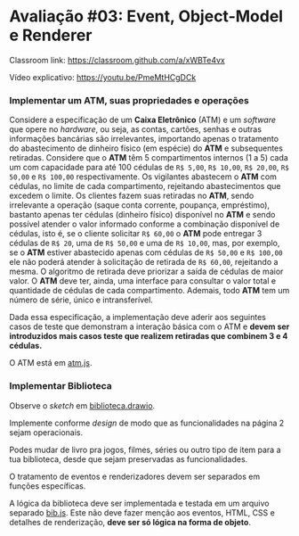 # Avaliação #03: Event, Object-Model e Renderer

Classroom link: <https://classroom.github.com/a/xWBTe4vx>

Vídeo explicativo: <https://youtu.be/PmeMtHCgDCk>

### Implementar um ATM, suas propriedades e operações

Considere a especificação de um **Caixa Eletrônico** (ATM) e um _software_ que opere no _hardware_, ou seja, as contas, cartões, senhas e outras informações bancárias são irrelevantes, importando apenas o tratamento do abastecimento de dinheiro físico (em espécie) do **ATM** e subsequentes retiradas. Considere que o **ATM** têm 5 compartimentos internos (1 a 5) cada um com capacidade para até 100 cédulas de `R$ 5,00`, `R$ 10,00`, `R$ 20,00`, `R$ 50,00` e `R$ 100,00` respectivamente. Os vigilantes abastecem o **ATM** com cédulas, no limite de cada compartimento, rejeitando abastecimentos que excedem o limite. Os clientes fazem suas retiradas no **ATM**, sendo irrelevante a operação (saque conta corrente, poupança, empréstimo), bastanto apenas ter cédulas (dinheiro físico) disponível no **ATM** e sendo possível atender o valor informado conforme a combinação disponível de cédulas, isto é, se o cliente solicitar `R$ 60,00` o **ATM** pode entregar 3 cédulas de `R$ 20`, uma de `R$ 50,00` e uma de `R$ 10,00`, mas, por exemplo, se o **ATM** estiver abastecido apenas com cédulas de `R$ 50,00` e `R$ 100,00` ele não poderá atender à solicitação de retirada de `R$ 60,00`, rejeitando a mesma. O algoritmo de retirada deve priorizar a saída de cédulas de maior valor. O **ATM** deve ter, ainda, uma interface para consultar o valor total e quantidade de cédulas de cada compartimento. Ademais, todo **ATM** tem um número de série, único e intransferível.

Dada essa especificação, a implementação deve aderir aos seguintes casos de teste que demonstram a interação básica com o ATM e **devem ser introduzidos mais casos teste que realizem retiradas que combinem 3 e 4 cédulas.**

O ATM está em [atm.js](atm.js).



### Implementar Biblioteca

Observe o _sketch_ em [biblioteca.drawio](biblioteca.drawio).

Implemente conforme _design_ de modo que as funcionalidades na página 2 sejam operacionais.

Podes mudar de livro pra jogos, filmes, séries ou outro tipo de item para a tua biblioteca, desde que sejam preservadas as funcionalidades.

O tratamento de eventos e renderizadores devem ser separados em funções específicas.

A lógica da biblioteca deve ser implementada e testada em um arquivo separado [bib.js](bib.js). Este não deve fazer menção aos eventos, HTML, CSS e detalhes de renderização, **deve ser só lógica na forma de objeto**.
